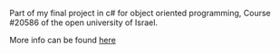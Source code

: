 Part of my final project in c# for object oriented programming, Course #20586 of the open university of Israel.

More info can be found [here](https://github.com/GuyCarmy/eat2fit)

